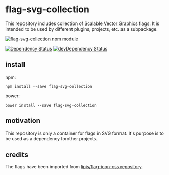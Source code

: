 # flag-svg-collection

This repository includes collection of [Scalable Vector Graphics](http://en.wikipedia.org/wiki/Scalable_Vector_Graphics) flags. It is intended to be used by different plugins, projects, etc. as a subpackage.

[![flag-svg-collection npm module](https://nodei.co/npm/flag-svg-collection.png?downloads=true&stars=true "flag-svg-collection npm module")](https://www.npmjs.com/package/flag-svg-collection)

[![Dependency Status](https://david-dm.org/ducin/flag-svg-collection/status.svg)](https://david-dm.org/ducin/flag-svg-collection)
[![devDependency Status](https://david-dm.org/ducin/flag-svg-collection/dev-status.svg)](https://david-dm.org/ducin/flag-svg-collection#info=devDependencies)

## install

npm:

    npm install --save flag-svg-collection

bower:

    bower install --save flag-svg-collection

## motivation

This repository is only a container for flags in SVG format. It's purpose is to
be used as a dependency forother projects.

## credits

The flags have been imported from [lipis/flag-icon-css repository](https://github.com/lipis/flag-icon-css).

